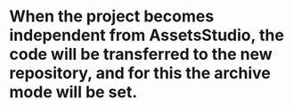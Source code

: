 # When the project becomes independent from AssetsStudio, the code will be transferred to the new repository, and for this the archive mode will be set.
